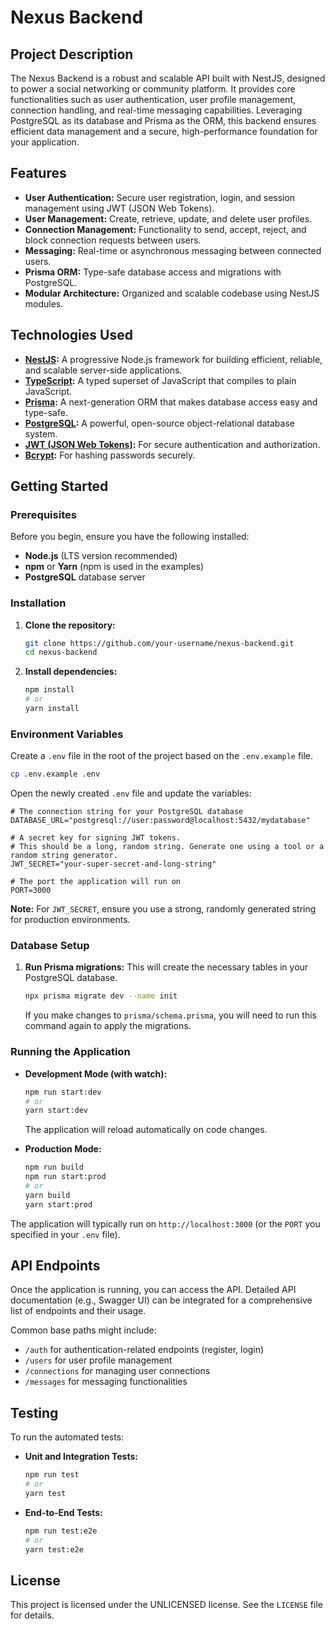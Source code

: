 # Nexus Backend

## Project Description
The Nexus Backend is a robust and scalable API built with NestJS, designed to power a social networking or community platform. It provides core functionalities such as user authentication, user profile management, connection handling, and real-time messaging capabilities. Leveraging PostgreSQL as its database and Prisma as the ORM, this backend ensures efficient data management and a secure, high-performance foundation for your application.

## Features
- **User Authentication:** Secure user registration, login, and session management using JWT (JSON Web Tokens).
- **User Management:** Create, retrieve, update, and delete user profiles.
- **Connection Management:** Functionality to send, accept, reject, and block connection requests between users.
- **Messaging:** Real-time or asynchronous messaging between connected users.
- **Prisma ORM:** Type-safe database access and migrations with PostgreSQL.
- **Modular Architecture:** Organized and scalable codebase using NestJS modules.

## Technologies Used
- **[NestJS](https://nestjs.com/):** A progressive Node.js framework for building efficient, reliable, and scalable server-side applications.
- **[TypeScript](https://www.typescriptlang.org/):** A typed superset of JavaScript that compiles to plain JavaScript.
- **[Prisma](https://www.prisma.io/):** A next-generation ORM that makes database access easy and type-safe.
- **[PostgreSQL](https://www.postgresql.org/):** A powerful, open-source object-relational database system.
- **[JWT (JSON Web Tokens)](https://jwt.io/):** For secure authentication and authorization.
- **[Bcrypt](https://www.npmjs.com/package/bcrypt):** For hashing passwords securely.

## Getting Started

### Prerequisites
Before you begin, ensure you have the following installed:
- **Node.js** (LTS version recommended)
- **npm** or **Yarn** (npm is used in the examples)
- **PostgreSQL** database server

### Installation

1.  **Clone the repository:**
    ```bash
    git clone https://github.com/your-username/nexus-backend.git
    cd nexus-backend
    ```

2.  **Install dependencies:**
    ```bash
    npm install
    # or
    yarn install
    ```

### Environment Variables
Create a `.env` file in the root of the project based on the `.env.example` file.

```bash
cp .env.example .env
```

Open the newly created `.env` file and update the variables:

```dotenv
# The connection string for your PostgreSQL database
DATABASE_URL="postgresql://user:password@localhost:5432/mydatabase"

# A secret key for signing JWT tokens.
# This should be a long, random string. Generate one using a tool or a random string generator.
JWT_SECRET="your-super-secret-and-long-string"

# The port the application will run on
PORT=3000
```
**Note:** For `JWT_SECRET`, ensure you use a strong, randomly generated string for production environments.

### Database Setup

1.  **Run Prisma migrations:** This will create the necessary tables in your PostgreSQL database.
    ```bash
    npx prisma migrate dev --name init
    ```
    If you make changes to `prisma/schema.prisma`, you will need to run this command again to apply the migrations.

### Running the Application

-   **Development Mode (with watch):**
    ```bash
    npm run start:dev
    # or
    yarn start:dev
    ```
    The application will reload automatically on code changes.

-   **Production Mode:**
    ```bash
    npm run build
    npm run start:prod
    # or
    yarn build
    yarn start:prod
    ```

The application will typically run on `http://localhost:3000` (or the `PORT` you specified in your `.env` file).

## API Endpoints
Once the application is running, you can access the API. Detailed API documentation (e.g., Swagger UI) can be integrated for a comprehensive list of endpoints and their usage.

Common base paths might include:
-   `/auth` for authentication-related endpoints (register, login)
-   `/users` for user profile management
-   `/connections` for managing user connections
-   `/messages` for messaging functionalities

## Testing
To run the automated tests:

-   **Unit and Integration Tests:**
    ```bash
    npm run test
    # or
    yarn test
    ```

-   **End-to-End Tests:**
    ```bash
    npm run test:e2e
    # or
    yarn test:e2e
    ```

## License
This project is licensed under the UNLICENSED license. See the `LICENSE` file for details.